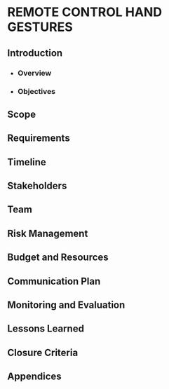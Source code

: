 # REMOTE CONTROL HAND GESTURES

## Introduction

- ### Overview
 
- ### Objectives

## Scope

## Requirements

## Timeline

## Stakeholders

## Team

## Risk Management

## Budget and Resources

## Communication Plan

## Monitoring and Evaluation

## Lessons Learned

## Closure Criteria

## Appendices